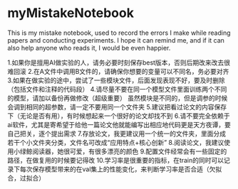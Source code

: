 # myMistakeNotebook
This is my mistake notebook, used to record the errors I make while reading papers and conducting experiments. I hope it can remind me, and if it can also help anyone who reads it, I would be even happier.

1.如果你是擅用AI做实验的人，请务必要时刻保存best版本，否则后期改来改去很难回滚
2.在A文件中调用B文件的，请确保你想要的变量可以不同名，务必要对齐
3.如果在做实验的途中，尝试了一些模块文件，后面发现表现不好，要及时删除（包括文件和注释的代码段）
4.请尽量不要在同一个模型文件里面训练两个不同的模型，请加以备份再做修改（超级重要）
  虽然模块是不同的，但是调参的时候会调到相同的超参数，请一定不要用同一个文件夹
5.建议把看过论文的内容保存下（无论是否有用），有时候想起来一个很好的论文却找不到
6.请不要完全依赖于ai软件，尤其是寄希望于给他一篇论文他就能编写出相应地代码更是天方夜谭，要自己把关，逐个提出需求
7.存放论文，我更建议用一个统一的文件夹，里面分成若干个小文件夹分类，文件名可改成“应用特点+核心创新”
8.阅读论文，我建议使用小绿鲸阅读器，她很可爱，有很多漂亮的颜色
9.配置文件经常会有一些固定的路径，在做复用的时候要记得改
10.学习率是很重要的指标，在train的同时可以记录下每次保存模型带来的在val集上的性能变化，来判断学习率是否合适（欠拟合，过拟合）
